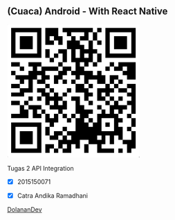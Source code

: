 ## (Cuaca) Android - With React Native

![ScanHere](https://github.com/ctrndk/Cuaca/blob/master/tunnel.png)

Tugas 2 API Integration
- [x] 2015150071
- [x] Catra Andika Ramadhani


[DolananDev](http://dolanandev.com)
